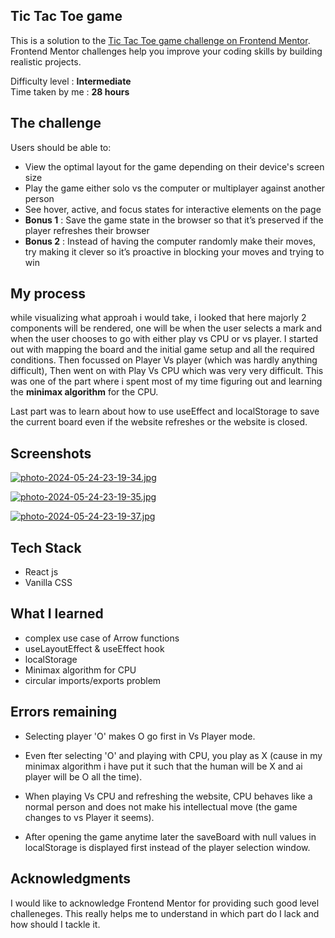 ## Tic Tac Toe game

This is a solution to the [Tic Tac Toe game challenge on Frontend Mentor](https://www.frontendmentor.io/challenges/tic-tac-toe-game-Re7ZF_E2v). Frontend Mentor challenges help you improve your coding skills by building realistic projects. 

Difficulty level : **Intermediate** <br>
Time taken by me : **28 hours**


## The challenge

Users should be able to:

- View the optimal layout for the game depending on their device's screen size
- Play the game either solo vs the computer or multiplayer against another person
- See hover, active, and focus states for interactive elements on the page
- **Bonus 1** : Save the game state in the browser so that it’s preserved if the player refreshes their browser
- **Bonus 2** : Instead of having the computer randomly make their moves, try making it clever so it’s proactive in blocking your moves and trying to win

## My process

while visualizing what approah i would take, i looked that here majorly 2 components will be rendered, one will be when the user selects a mark and when the user chooses to go with either play vs CPU or vs player. 
I started out with mapping the board and the initial game setup and all the required conditions. Then focussed on Player Vs player (which was hardly anything difficult),
Then went on with Play Vs CPU which was very very difficult. This was one of the part where i spent most of my time figuring out and learning the **minimax algorithm** for the CPU.

Last part was to learn about how to use useEffect and localStorage to save the current board even if the website refreshes or the website is closed.

## Screenshots

[![photo-2024-05-24-23-19-34.jpg](https://i.postimg.cc/j2mWBLRS/photo-2024-05-24-23-19-34.jpg)](https://postimg.cc/dZRtyQ7b)

[![photo-2024-05-24-23-19-35.jpg](https://i.postimg.cc/mZ5FP67W/photo-2024-05-24-23-19-35.jpg)](https://postimg.cc/NLR0VDNd)

[![photo-2024-05-24-23-19-37.jpg](https://i.postimg.cc/3J00mCZ4/photo-2024-05-24-23-19-37.jpg)](https://postimg.cc/ykBNzRts)

## Tech Stack

- React js
- Vanilla CSS


## What I learned

- complex use case of Arrow functions
- useLayoutEffect & useEffect hook
- localStorage
- Minimax algorithm for CPU
- circular imports/exports problem

## Errors remaining

- Selecting player 'O' makes O go first in Vs Player mode.

- Even fter selecting 'O' and playing with CPU, you play as X (cause in my minimax algorithm i have put it such that the human will be X and ai player will be O all the time).

- When playing Vs CPU and refreshing the website, CPU behaves like a normal person and  does not make his intellectual move (the game changes to vs Player it seems).

- After opening the game anytime later the saveBoard with null values in localStorage is displayed first instead of the player selection window.


## Acknowledgments

I would like to acknowledge Frontend Mentor for providing such good level challeneges. This really helps me to understand in which part do I lack and how should I tackle it.